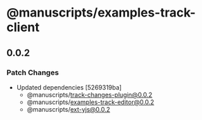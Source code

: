 # @manuscripts/examples-track-client

## 0.0.2

### Patch Changes

- Updated dependencies [5269319ba]
  - @manuscripts/track-changes-plugin@0.0.2
  - @manuscripts/examples-track-editor@0.0.2
  - @manuscripts/ext-yjs@0.0.2
